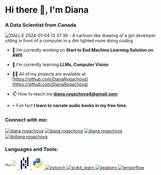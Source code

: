 <h1 align="left">Hi there 👋,  I'm Diana</h1>
<h3 align="left">A Data Scientist from Canada</h3>

![DALL·E 2024-01-04 13 37 36 - A cartoon-like drawing of a girl developer sitting in front of a computer in a dim lighted room doing coding   ](https://github.com/DianaRogachova/DianaRogachova/assets/130624149/ad2a558e-0f54-43e4-9aef-3c5b6036831d)

- 🔭 I’m currently working on **Start to End Machine Learning Solution on AWS**

- 🌱 I’m currently learning **LLMs, Computer Vision**

- 👨‍💻 All of my projects are available at [https://github.com/DianaRogachova](https://github.com/DianaRogachova)

- 📫 How to reach me **diana.rogachova4@gmail.com**

- ⚡ Fun fact **I learn to narrate audio books in my free time.**

<h3 align="left">Connect with me:</h3>
<p align="left">
<a href="https://twitter.com/diana rogachova" target="blank"><img align="center" src="https://raw.githubusercontent.com/rahuldkjain/github-profile-readme-generator/master/src/images/icons/Social/twitter.svg" alt="diana rogachova" height="30" width="40" /></a>
<a href="https://linkedin.com/in/diana rogachova" target="blank"><img align="center" src="https://raw.githubusercontent.com/rahuldkjain/github-profile-readme-generator/master/src/images/icons/Social/linked-in-alt.svg" alt="diana rogachova" height="30" width="40" /></a>
<a href="https://instagram.com/diana rogachova" target="blank"><img align="center" src="https://raw.githubusercontent.com/rahuldkjain/github-profile-readme-generator/master/src/images/icons/Social/instagram.svg" alt="diana rogachova" height="30" width="40" /></a>
<a href="https://medium.com/@diana rogachova" target="blank"><img align="center" src="https://raw.githubusercontent.com/rahuldkjain/github-profile-readme-generator/master/src/images/icons/Social/medium.svg" alt="@diana rogachova" height="30" width="40" /></a>
</p>

<h3 align="left">Languages and Tools:</h3>
<p align="left"> <a href="https://www.mysql.com/" target="_blank" rel="noreferrer"> <img src="https://raw.githubusercontent.com/devicons/devicon/master/icons/mysql/mysql-original-wordmark.svg" alt="mysql" width="40" height="40"/> </a> <a href="https://pandas.pydata.org/" target="_blank" rel="noreferrer"> <img src="https://raw.githubusercontent.com/devicons/devicon/2ae2a900d2f041da66e950e4d48052658d850630/icons/pandas/pandas-original.svg" alt="pandas" width="40" height="40"/> </a> <a href="https://www.python.org" target="_blank" rel="noreferrer"> <img src="https://raw.githubusercontent.com/devicons/devicon/master/icons/python/python-original.svg" alt="python" width="40" height="40"/> </a> <a href="https://pytorch.org/" target="_blank" rel="noreferrer"> <img src="https://www.vectorlogo.zone/logos/pytorch/pytorch-icon.svg" alt="pytorch" width="40" height="40"/> </a> <a href="https://scikit-learn.org/" target="_blank" rel="noreferrer"> <img src="https://upload.wikimedia.org/wikipedia/commons/0/05/Scikit_learn_logo_small.svg" alt="scikit_learn" width="40" height="40"/> </a> <a href="https://seaborn.pydata.org/" target="_blank" rel="noreferrer"> <img src="https://seaborn.pydata.org/_images/logo-mark-lightbg.svg" alt="seaborn" width="40" height="40"/> </a> <a href="https://www.tensorflow.org" target="_blank" rel="noreferrer"> <img src="https://www.vectorlogo.zone/logos/tensorflow/tensorflow-icon.svg" alt="tensorflow" width="40" height="40"/> </a> </p>


